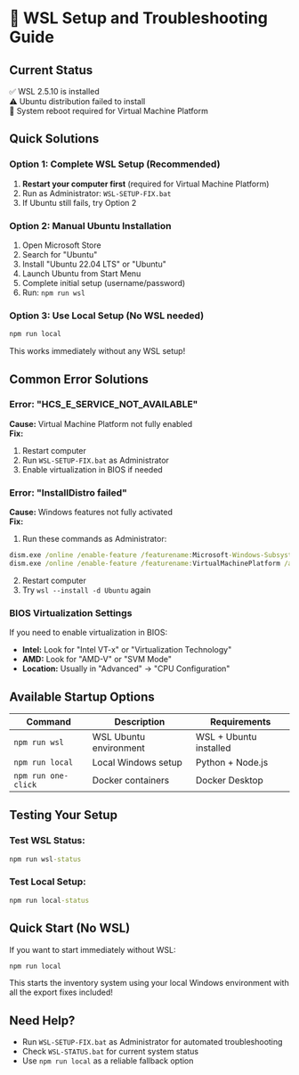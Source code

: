 # 🐧 WSL Setup and Troubleshooting Guide

## Current Status
✅ WSL 2.5.10 is installed  
⚠️ Ubuntu distribution failed to install  
🔄 System reboot required for Virtual Machine Platform  

## Quick Solutions

### Option 1: Complete WSL Setup (Recommended)
1. **Restart your computer first** (required for Virtual Machine Platform)
2. Run as Administrator: `WSL-SETUP-FIX.bat`
3. If Ubuntu still fails, try Option 2

### Option 2: Manual Ubuntu Installation
1. Open Microsoft Store
2. Search for "Ubuntu"
3. Install "Ubuntu 22.04 LTS" or "Ubuntu"
4. Launch Ubuntu from Start Menu
5. Complete initial setup (username/password)
6. Run: `npm run wsl`

### Option 3: Use Local Setup (No WSL needed)
```bash
npm run local
```
This works immediately without any WSL setup!

## Common Error Solutions

### Error: "HCS_E_SERVICE_NOT_AVAILABLE"
**Cause:** Virtual Machine Platform not fully enabled  
**Fix:** 
1. Restart computer
2. Run `WSL-SETUP-FIX.bat` as Administrator
3. Enable virtualization in BIOS if needed

### Error: "InstallDistro failed"
**Cause:** Windows features not fully activated  
**Fix:**
1. Run these commands as Administrator:
```cmd
dism.exe /online /enable-feature /featurename:Microsoft-Windows-Subsystem-Linux /all /norestart
dism.exe /online /enable-feature /featurename:VirtualMachinePlatform /all /norestart
```
2. Restart computer
3. Try `wsl --install -d Ubuntu` again

### BIOS Virtualization Settings
If you need to enable virtualization in BIOS:
- **Intel:** Look for "Intel VT-x" or "Virtualization Technology"
- **AMD:** Look for "AMD-V" or "SVM Mode"
- **Location:** Usually in "Advanced" → "CPU Configuration"

## Available Startup Options

| Command | Description | Requirements |
|---------|-------------|--------------|
| `npm run wsl` | WSL Ubuntu environment | WSL + Ubuntu installed |
| `npm run local` | Local Windows setup | Python + Node.js |
| `npm run one-click` | Docker containers | Docker Desktop |

## Testing Your Setup

### Test WSL Status:
```cmd
npm run wsl-status
```

### Test Local Setup:
```cmd
npm run local-status
```

## Quick Start (No WSL)
If you want to start immediately without WSL:
```bash
npm run local
```
This starts the inventory system using your local Windows environment with all the export fixes included!

## Need Help?
- Run `WSL-SETUP-FIX.bat` as Administrator for automated troubleshooting
- Check `WSL-STATUS.bat` for current system status
- Use `npm run local` as a reliable fallback option
